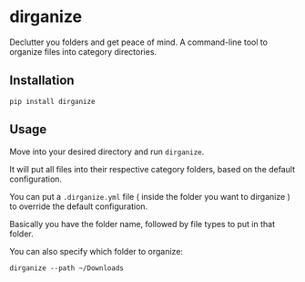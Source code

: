# dirganize

Declutter you folders and get peace of mind.
A command-line tool to organize files into category directories.

## Installation

```shell
pip install dirganize
```

## Usage

Move into your desired directory and run `dirganize`.

It will put all files into their respective category folders, based on the
default configuration.

You can put a `.dirganize.yml` file ( inside the folder you want to dirganize )
to override the default configuration.

Basically you have the folder name, followed by file types to put in that folder.

You can also specify which folder to organize:

```shell
dirganize --path ~/Downloads
```
